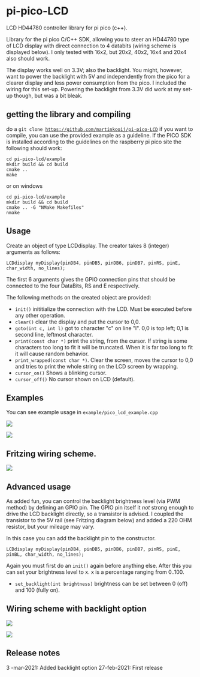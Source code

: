 # pi-pico-LCD
LCD HD44780 controller library for pi pico (c++). 

Library for the pi pico C/C++ SDK, allowing you to steer an HD44780 type of LCD display with direct connection to 4 databits (wiring scheme is displayed below). I only tested with 16x2, but 20x2, 40x2, 16x4 and 20x4 also should work. 

The display works well on 3.3V; also the backlight. You might, however, want to power the backlight with 5V and independently from the pico for a clearer display and less power consumption from the pico. I included the wiring for this set-up. Powering the backlight from 3.3V did work at my set-up though, but was a bit bleak. 

## getting the library and compiling

do a <code>git clone https://github.com/martinkooij/pi-pico-LCD</code>
if you want to compile, you can use the provided example as a guideline. If the PICO SDK is installed according to the guidelines on the raspberry pi pico site the following should work:

````
cd pi-pico-lcd/example
mkdir build && cd build
cmake ..
make
````
or on windows
````
cd pi-pico-lcd/example
mkdir build && cd build
cmake .. -G "NMake Makefiles"
nmake
````
## Usage

Create an object of type LCDdisplay. The creator takes 8 (integer) arguments as follows:
````
LCDdisplay myDisplay(pinDB4, pinDB5, pinDB6, pinDB7, pinRS, pinE, char_width, no_lines);
`````
The first 6 arguments gives the GPIO connection pins that should be connected to the four DataBits, RS and E respectively. 

The following methods on the created object are provided:
- <code>init()</code> inititialize the connection with the LCD. Must be executed before any other operation. 
- <code>clear()</code> clear the display and put the cursor to 0,0.
- <code>goto(int c, int l)</code> got to character "c" on line "l". 0,0 is top left; 0,1 is second line, leftmost character. 
- <code>print(const char *)</code> print the string, from the cursor. If string is some characters too long to fit it will be truncated. When it is far too long to fit it will cause random behavior.
- <code>print_wrapped(const char *)</code>. Clear the screen, moves the cursor to 0,0 and tries to print the whole string on the LCD screen by wrapping.
- <code>cursor_on()</code> Shows a blinking cursor.
- <code>cursor_off()</code> No cursor shown on LCD (default).
 
## Examples

You can see example usage in <code>example/pico_lcd_example.cpp</code>

![](img/example1.jpg)

![](img/example2.jpg)

## Fritzing wiring scheme. 

![](img/LCDdisplay_bb.png)

## Advanced usage

As added fun, you can control the backlight brightness level (via PWM method) by defining an GPIO pin. The GPIO pin itself it *not* strong enough to drive the LCD backlight directly, so a transistor is advised. I coupled the transistor to the 5V rail (see Fritzing diagram below) and added a 220 OHM resistor, but your mileage may vary. 

In this case you can add the backlight pin to the constructor.
````
LCDdisplay myDisplay(pinDB4, pinDB5, pinDB6, pinDB7, pinRS, pinE, pinBL, char_width, no_lines);
````
Again you must first do an <code>init()</code> again before anything else. After this you can set your brightness level to x. x is a percentage ranging from 0..100.
- <code>set_backlight(int brightness)</code> brightness can be set between 0 (off) and 100 (fully on). 

## Wiring scheme with backlight option

![](img/LCDdisplay_bl.png)


![](img/blconnect.png)

## Release notes
3 -mar-2021: Added backlight option
27-feb-2021: First release
